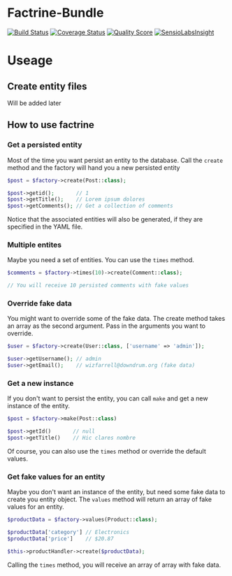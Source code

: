 # Factrine-Bundle
[![Build Status](https://travis-ci.org/fludio/factrine-bundle.svg?branch=master)](https://travis-ci.org/fludio/factrine-bundle)
[![Coverage Status](https://coveralls.io/repos/fludio/factrine-bundle/badge.svg?branch=master&service=github)](https://coveralls.io/github/fludio/factrine-bundle?branch=master)
[![Quality Score](https://scrutinizer-ci.com/g/fludio/factrine-bundle/badges/quality-score.png?b=master)](https://scrutinizer-ci.com/g/fludio/factrine-bundle/?branch=master)
[![SensioLabsInsight](https://insight.sensiolabs.com/projects/215438b0-217c-46a8-a9d5-5705d2267b1d/mini.png)](https://insight.sensiolabs.com/projects/215438b0-217c-46a8-a9d5-5705d2267b1d)

# Useage

## Create entity files

Will be added later

## How to use factrine

### Get a persisted entity

Most of the time you want persist an entity to the database. Call the `create` method and the factory will hand you a new persisted entity

```php
$post = $factory->create(Post::class);

$post->getid();       // 1
$post->getTitle();    // Lorem ipsum dolores
$post->getComments(); // Get a collection of comments
```
Notice that the associated entities will also be generated, if they are specified in the YAML file.

### Multiple entites

Maybe you need a set of entities. You can use the `times` method.

```php
$comments = $factory->times(10)->create(Comment::class);

// You will receive 10 persisted comments with fake values
```

### Override fake data

You might want to override some of the fake data. The create method takes an array as the second argument. Pass in the arguments you want to override.

```php
$user = $factory->create(User::class, ['username' => 'admin']);

$user->getUsername(); // admin
$user->getEmail();    // wizfarrell@downdrum.org (fake data)
```

### Get a new instance

If you don't want to persist the entity, you can call `make` and get a new instance of the entity.

```php
$post = $factory->make(Post::class)

$post->getId()       // null
$post->getTitle()    // Hic clares nombre
```
Of course, you can also use the `times` method or override the default values.

### Get fake values for an entity

Maybe you don't want an instance of the entity, but need some fake data to create you entity object. The `values` method will return an array of fake values for an entity.

```php
$productData = $factory->values(Product::class);

$productData['category'] // Electronics
$productData['price']    // $20.87

$this->productHandler->create($productData);
```

Calling the `times` method, you will receive an array of array with fake data.

